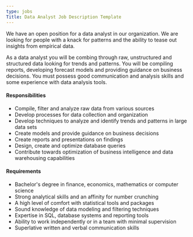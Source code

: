 ```yaml
---
type: jobs
Title: Data Analyst Job Description Template
---
```


We have an open position for a data analyst in our organization. We are looking for people with a knack for patterns and the ability to tease out insights from empirical data.

As a data analyst you will be combing through raw, unstructured and structured data looking for trends and patterns. You will be compiling reports, developing forecast models and providing guidance on business decisions. You must possess good communication and analysis skills and some experience with data analysis tools.

#### Responsibilities
 * Compile, filter and analyze raw data from various sources
 * Develop processes for data collection and organization
 * Develop techniques to analyze and identify trends and patterns in large data sets
 * Create models and provide guidance on business decisions
 * Create reports and presentations on findings
 * Design, create and optimize database queries
 * Contribute towards optimization of business intelligence and data warehousing capabilities

 #### Requirements
 * Bachelor's degree in finance, economics, mathematics or computer science
 * Strong analytical skills and an affinity for number crunching
 * A high level of comfort with statistical tools and packages
 * Sound knowledge of data modeling and filtering techniques
 * Expertise in SQL, database systems and reporting tools
 * Ability to work independently or in a team with minimal supervision
 * Superlative written and verbal communication skills
